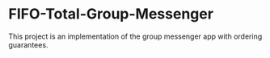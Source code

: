 # FIFO-Total-Group-Messenger

This project is an implementation of the group messenger app with
ordering guarantees.
